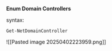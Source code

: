 **Enum Domain Controllers**

syntax:
```
Get-NetDomainController
```
![[Pasted image 20250402223959.png]]